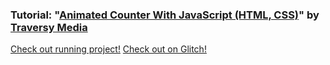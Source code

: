 ### Tutorial: "[Animated Counter With JavaScript (HTML, CSS)](https://www.youtube.com/watch?v=a6XIMIKmj9k)" by [Traversy Media](https://www.youtube.com/channel/UC29ju8bIPH5as8OGnQzwJyA)

[Check out running project!](https://animated-counter.glitch.me)
[Check out on Glitch!](https://glitch.com/~animated-counter)